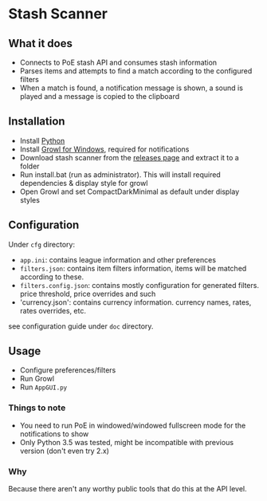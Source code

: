 # Stash Scanner

## What it does
- Connects to PoE stash API and consumes stash information
- Parses items and attempts to find a match according to the configured filters
- When a match is found, a notification message is shown, a sound is played and a message is copied to the clipboard

## Installation
- Install [Python](https://www.python.org/ftp/python/3.5.2/python-3.5.2.exe)
- Install [Growl for Windows](http://www.growlforwindows.com/gfw/d.ashx?f=GrowlInstaller.exe), required for notifications
- Download stash scanner from the [releases page](../../releases) and extract it to a folder
- Run install.bat (run as administrator). This will install required dependencies & display style for growl
- Open Growl and set CompactDarkMinimal as default under display styles

## Configuration
Under `cfg` directory:
- `app.ini`: contains league information and other preferences
- `filters.json`: contains item filters information, items will be matched according to these.
- `filters.config.json`: contains mostly configuration for generated filters. price threshold, price overrides and such
- 'currency.json': contains currency information. currency names, rates, rates overrides, etc.

see configuration guide under `doc` directory.

## Usage
- Configure preferences/filters
- Run Growl
- Run `AppGUI.py`

### Things to note
- You need to run PoE in windowed/windowed fullscreen mode for the notifications to show
- Only Python 3.5 was tested, might be incompatible with previous version (don't even try 2.x)

### Why
Because there aren't any worthy public tools that do this at the API level.